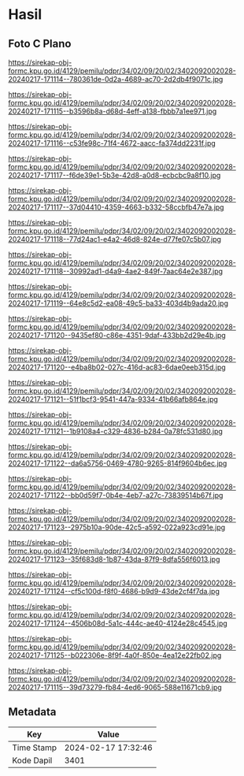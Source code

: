 # Hasil

## Foto C Plano

https://sirekap-obj-formc.kpu.go.id/4129/pemilu/pdpr/34/02/09/20/02/3402092002028-20240217-171114--780361de-0d2a-4689-ac70-2d2db4f9071c.jpg

https://sirekap-obj-formc.kpu.go.id/4129/pemilu/pdpr/34/02/09/20/02/3402092002028-20240217-171115--b3596b8a-d68d-4eff-a138-fbbb7a1ee971.jpg

https://sirekap-obj-formc.kpu.go.id/4129/pemilu/pdpr/34/02/09/20/02/3402092002028-20240217-171116--c53fe98c-71f4-4672-aacc-fa374dd2231f.jpg

https://sirekap-obj-formc.kpu.go.id/4129/pemilu/pdpr/34/02/09/20/02/3402092002028-20240217-171117--f6de39e1-5b3e-42d8-a0d8-ecbcbc9a8f10.jpg

https://sirekap-obj-formc.kpu.go.id/4129/pemilu/pdpr/34/02/09/20/02/3402092002028-20240217-171117--37d04410-4359-4663-b332-58ccbfb47e7a.jpg

https://sirekap-obj-formc.kpu.go.id/4129/pemilu/pdpr/34/02/09/20/02/3402092002028-20240217-171118--77d24ac1-e4a2-46d8-824e-d77fe07c5b07.jpg

https://sirekap-obj-formc.kpu.go.id/4129/pemilu/pdpr/34/02/09/20/02/3402092002028-20240217-171118--30992ad1-d4a9-4ae2-849f-7aac64e2e387.jpg

https://sirekap-obj-formc.kpu.go.id/4129/pemilu/pdpr/34/02/09/20/02/3402092002028-20240217-171119--64e8c5d2-ea08-49c5-ba33-403d4b9ada20.jpg

https://sirekap-obj-formc.kpu.go.id/4129/pemilu/pdpr/34/02/09/20/02/3402092002028-20240217-171120--9435ef80-c86e-4351-9daf-433bb2d29e4b.jpg

https://sirekap-obj-formc.kpu.go.id/4129/pemilu/pdpr/34/02/09/20/02/3402092002028-20240217-171120--e4ba8b02-027c-416d-ac83-6dae0eeb315d.jpg

https://sirekap-obj-formc.kpu.go.id/4129/pemilu/pdpr/34/02/09/20/02/3402092002028-20240217-171121--51f1bcf3-9541-447a-9334-41b66afb864e.jpg

https://sirekap-obj-formc.kpu.go.id/4129/pemilu/pdpr/34/02/09/20/02/3402092002028-20240217-171121--1b9108a4-c329-4836-b284-0a78fc531d80.jpg

https://sirekap-obj-formc.kpu.go.id/4129/pemilu/pdpr/34/02/09/20/02/3402092002028-20240217-171122--da6a5756-0469-4780-9265-814f9604b6ec.jpg

https://sirekap-obj-formc.kpu.go.id/4129/pemilu/pdpr/34/02/09/20/02/3402092002028-20240217-171122--bb0d59f7-0b4e-4eb7-a27c-73839514b67f.jpg

https://sirekap-obj-formc.kpu.go.id/4129/pemilu/pdpr/34/02/09/20/02/3402092002028-20240217-171123--2975b10a-90de-42c5-a592-022a923cd91e.jpg

https://sirekap-obj-formc.kpu.go.id/4129/pemilu/pdpr/34/02/09/20/02/3402092002028-20240217-171123--35f683d8-1b87-43da-87f9-8dfa556f6013.jpg

https://sirekap-obj-formc.kpu.go.id/4129/pemilu/pdpr/34/02/09/20/02/3402092002028-20240217-171124--cf5c100d-f8f0-4686-b9d9-43de2cf4f7da.jpg

https://sirekap-obj-formc.kpu.go.id/4129/pemilu/pdpr/34/02/09/20/02/3402092002028-20240217-171124--4506b08d-5a1c-444c-ae40-4124e28c4545.jpg

https://sirekap-obj-formc.kpu.go.id/4129/pemilu/pdpr/34/02/09/20/02/3402092002028-20240217-171125--b022306e-8f9f-4a0f-850e-4ea12e22fb02.jpg

https://sirekap-obj-formc.kpu.go.id/4129/pemilu/pdpr/34/02/09/20/02/3402092002028-20240217-171115--39d73279-fb84-4ed6-9065-588e11671cb9.jpg


## Metadata

| Key        | Value               |
| ---------- | ------------------- |
| Time Stamp | 2024-02-17 17:32:46 |
| Kode Dapil | 3401                |



